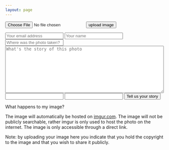 ```yaml
---
layout: page
---
```

<script src="http://code.jquery.com/jquery.min.js"></script>
<script>
	$( document ).ready(function() {
		$("#formspree").hide();
		$("#instructions").hide();
		$("#expandinstructions").click(function(e){
			$("#instructions").show();
		});
		$( "#submit-button" ).click(function(e) {
			var formData = new FormData();
			var imageData = $("#img-input")[0].files[0];
			formData.append("image",imageData);
			$.ajax({
			  url: "https://api.imgur.com/3/image",
			  type: "POST",
			  datatype: "json",
			  headers: {
			    "Authorization": "Client-ID 893f12a98c220db"
			  },
			  data: formData,
			  success: function(response) {
				  $("#failureupload").hide();
				  $("#instructions").hide();
				  $("#imguploadform").hide();
				  $("#successupload").html("<img src=" + response.data.link + "></a>");
				  $("#formspree").show();
				  $("#imgurlink").val(response.data.link);
				  $("#imgurdelete").val(response.data.deletehash);
				  
			  },
			  error: function(response){
			  	  $("#failureupload").html("something went wrong...maybe you should try again?");
				  //window.location.href="upload_image.html";
			  },
			  cache: false,
			  contentType: false,
			  processData: false
			});
		});
	});
</script>

<div id="failureupload"></div>
<div id="successupload"></div>

<form id="imguploadform" method="POST" enctype="multipart/form-data">
	<input type="file" id="img-input" name="image" accept="image/*">
	<input type="button" id="submit-button" value="upload image">
</form>

<div id="formspree">
	<form action="https://formspree.io/fof.contribute@gmail.com" method="POST">
		<input type="email" name="_replyto" placeholder="Your email address">
		<input type="text" name="submittername" placeholder="Your name">
		<input type="text" name="location" placeholder="Where was the photo taken?">
	    <textarea style="width: 100%; height: 150px;" name="the story" placeholder="What's the story of this photo"></textarea>
		<input type="text" name="photo-link" type="hidden" id="imgurlink">
		<input type="text" name="imgur-delete-hash" type="hidden" id="imgurdelete">
		<input type="hidden" name="_subject" value="New FOF submission!" />
		<input type="text" name="_gotcha" style="display:none" />
		<input type="hidden" name="_next" value="thanks.html" />
	    <input type="submit" value="Tell us your story">
	</form>
</div>

What happens to my image? <i class="fa fa-plus" aria-hidden="true" id="expandinstructions"></i>
<div id="instructions">

<p> The image will automatically be hosted on <a href="https://help.imgur.com/hc/en-us/articles/201746817-Post-privacy">imgur.com</a>. The image will not be publicly searchable, rather imgur is only used to host the photo on the internet. The image is only accessible through a direct link.</p>

<p>Note: by uploading your image here you indicate that you hold the copyright to the image and that you wish to share it publicly.</p>

</div>


